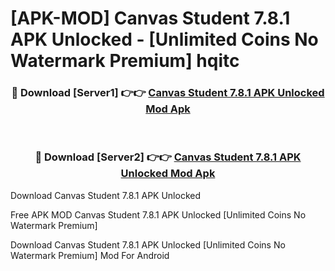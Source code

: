 # [APK-MOD] Canvas Student 7.8.1 APK Unlocked - [Unlimited Coins No Watermark Premium] hqitc



<div align="center">
<h3>🔴 Download [Server1] 👉👉 <a href="https://momento.my/?title=Canvas_Student_7.8.1_APK_Unlocked">Canvas Student 7.8.1 APK Unlocked Mod Apk</a></h3><br>

<h3>🔴 Download [Server2] 👉👉 <a href="https://momento.my/?title=Canvas_Student_7.8.1_APK_Unlocked">Canvas Student 7.8.1 APK Unlocked Mod Apk</a></h3>
</div>



Download Canvas Student 7.8.1 APK Unlocked 

Free APK MOD Canvas Student 7.8.1 APK Unlocked [Unlimited Coins No Watermark Premium]

Download Canvas Student 7.8.1 APK Unlocked [Unlimited Coins No Watermark Premium] Mod For Android
